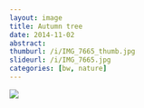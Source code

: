 ```yaml
---
layout: image
title: Autumn tree
date: 2014-11-02
abstract: 
thumburl: /i/IMG_7665_thumb.jpg
slideurl: /i/IMG_7665.jpg
categories: [bw, nature]
---
```

![]({{site.url}}/i/IMG_7665.jpg)

